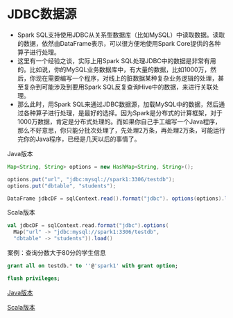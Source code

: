 # JDBC数据源

- Spark SQL支持使用JDBC从关系型数据库（比如MySQL）中读取数据。读取的数据，依然由DataFrame表示，可以很方便地使用Spark Core提供的各种算子进行处理。
- 这里有一个经验之谈，实际上用Spark SQL处理JDBC中的数据是非常有用的。比如说，你的MySQL业务数据库中，有大量的数据，比如1000万，然后，你现在需要编写一个程序，对线上的脏数据某种复杂业务逻辑的处理，甚至复杂到可能涉及到要用Spark SQL反复查询Hive中的数据，来进行关联处理。
- 那么此时，用Spark SQL来通过JDBC数据源，加载MySQL中的数据，然后通过各种算子进行处理，是最好的选择。因为Spark是分布式的计算框架，对于1000万数据，肯定是分布式处理的。而如果你自己手工编写一个Java程序，那么不好意思，你只能分批次处理了，先处理2万条，再处理2万条，可能运行完你的Java程序，已经是几天以后的事情了。

Java版本

```java
Map<String, String> options = new HashMap<String, String>();

options.put("url", "jdbc:mysql://spark1:3306/testdb");
options.put("dbtable", "students");

DataFrame jdbcDF = sqlContext.read().format("jdbc"). options(options).load();
```

Scala版本

```scala
val jdbcDF = sqlContext.read.format("jdbc").options( 
  Map("url" -> "jdbc:mysql://spark1:3306/testdb",
  "dbtable" -> "students")).load()
```

案例：查询分数大于80分的学生信息

```sql
grant all on testdb.* to ''@'spark1' with grant option;

flush privileges;
```

[Java版本](src/java/JDBCDataSource.java)

[Scala版本](src/scala/JDBCDataSource.scala)